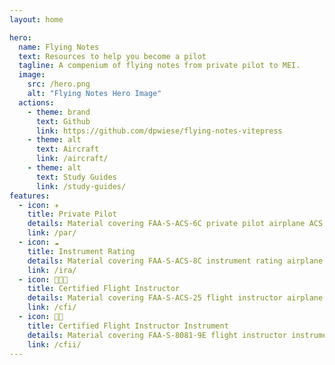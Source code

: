 ```yaml
---
layout: home

hero:
  name: Flying Notes
  text: Resources to help you become a pilot
  tagline: A compenium of flying notes from private pilot to MEI.
  image:
    src: /hero.png
    alt: "Flying Notes Hero Image"
  actions:
    - theme: brand
      text: Github
      link: https://github.com/dpwiese/flying-notes-vitepress
    - theme: alt
      text: Aircraft
      link: /aircraft/
    - theme: alt
      text: Study Guides
      link: /study-guides/
features:
  - icon: ✈️
    title: Private Pilot
    details: Material covering FAA-S-ACS-6C private pilot airplane ACS.
    link: /par/
  - icon: ☁️
    title: Instrument Rating
    details: Material covering FAA-S-ACS-8C instrument rating airplane ACS.
    link: /ira/
  - icon: 🧑🏻‍🏫
    title: Certified Flight Instructor
    details: Material covering FAA-S-ACS-25 flight instructor airplane ACS.
    link: /cfi/
  - icon: 🧙🏻
    title: Certified Flight Instructor Instrument
    details: Material covering FAA-S-8081-9E flight instructor instrument PTS.
    link: /cfii/
---
```

